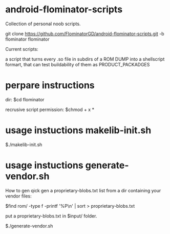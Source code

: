 # android-flominator-scripts
Collection of personal noob scripts.

git clone https://github.com/FlominatorGD/android-flominator-scripts.git -b flominator flominator

Current scripts:

a script that turns every .so file in subdirs of a ROM DUMP
into a shellscript formart, that can test buildability of them as PRODUCT_PACKADGES

# perpare instructions

 dir:
$cd flominator

  recrusive script permission:
$chmod + x *

# usage instuctions makelib-init.sh

$./makelib-init.sh

# usage instuctions generate-vendor.sh

How to gen qick gen a proprietary-blobs.txt list from a dir containing your vendor files:

$find rom/ -type f -printf '%P\n' | sort > proprietary-blobs.txt

put a proprietary-blobs.txt in $input/ folder.

$./generate-vendor.sh

